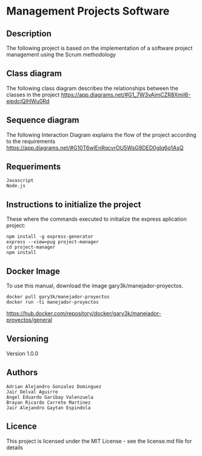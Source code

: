 # Management Projects Software

## Description
The following project is based on the implementation of a software project management using the Scrum methodology

## Class diagram
The following class diagram describes the relationships between the classes in the project
https://app.diagrams.net/#G1_7W3vAimCZR8Xmil6-eipdciQIHWu0Rd


## Sequence diagram
The following Interaction Diagram explains the flow of the project according to the requirements
https://app.diagrams.net/#G10T6wlEnRqcvrOU5WsG9DED0gIq6q1AsQ

## Requeriments
```
Javascript
Node.js
```


## Instructions to initialize the project
These where the commands executed to initialize the express aplication project:
```
npm install -g express-generator
express --view=pug project-manager
cd project-manager
npm install

```
## Docker Image
To use this manual, download the image gary3k/manejador-proyectos.
```
docker pull gary3k/manejador-proyectos
docker run -ti manejador-proyectos

```
https://hub.docker.com/repository/docker/gary3k/manejador-proyectos/general


## Versioning
Version 1.0.0

## Authors
```
Adrian Alejandro Gonzalez Dominguez
Jair Delval Aguirre
Angel Eduardo Garibay Valenzuela
Brayan Ricardo Carrete Martinez
Jair Alejandro Gaytan Espindola
```
## Licence
This project is licensed under the MIT License - see the license.md file for details
